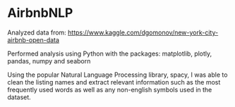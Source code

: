 # AirbnbNLP
Analyzed data from: https://www.kaggle.com/dgomonov/new-york-city-airbnb-open-data


Performed analysis using Python with the packages: matplotlib, plotly, pandas, numpy and seaborn


Using the popular Natural Language Processing library, spacy, I was able to clean the listing names and extract relevant information such as the most frequently used words as well as any non-english symbols used in the dataset. 
